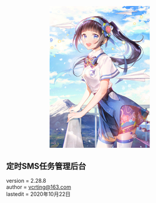 <center><img width = '270' src ="https://raw.githubusercontent.com/VcrTing/SMSTask/master/0.png"/></center>
  
## 定时SMS任务管理后台
version = 2.28.8   
author = vcrting@163.com  
lastedit = 2020年10月22日  